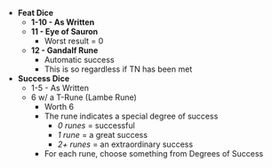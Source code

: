 - **Feat Dice**
	- **1-10 - As Written**
	- **11 - Eye of Sauron**
		- Worst result = 0
	- **12 - Gandalf Rune**
		- Automatic success
		- This is so regardless if TN has been met
- **Success Dice** 
	- 1-5 - As Written
	- 6 w/ a T-Rune (Lambe Rune)
		- Worth 6
		- The rune indicates a special degree of success
			- *0 runes* = successful
			- *1 rune* = a great success
			- *2+ runes* = an extraordinary success
		- For each rune, choose something from Degrees of Success